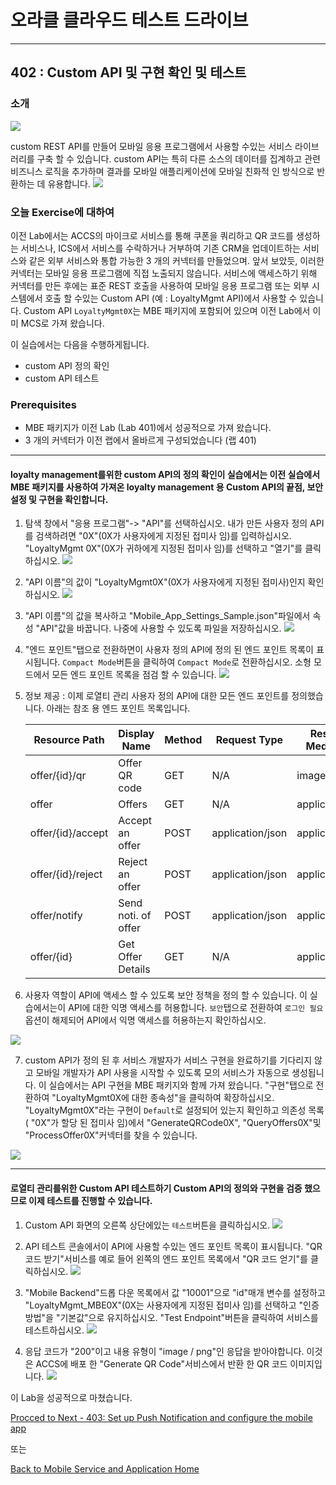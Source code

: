 # 오라클 클라우드 테스트 드라이브 #
-----
## 402 : Custom API 및 구현 확인 및 테스트 ##


### 소개 ###
![](../common/images/mobile/mcsgs_dt_003_customapi.png)


custom REST API를 만들어 모바일 응용 프로그램에서 사용할 수있는 서비스 라이브러리를 구축 할 수 있습니다. custom API는 특히 다른 소스의 데이터를 집계하고 관련 비즈니스 로직을 추가하며 결과를 모바일 애플리케이션에 모바일 친화적 인 방식으로 반환하는 데 유용합니다. 
![](../common/images/mobile/mcsgc_dt_004_api.png)


### 오늘 Exercise에 대하여 ###
이전 Lab에서는 ACCS의 마이크로 서비스를 통해 쿠폰을 쿼리하고 QR 코드를 생성하는 서비스나, ICS에서 서비스를 수락하거나 거부하여 기존 CRM을 업데이트하는 서비스와 같은 외부 서비스와 통합 가능한 3 개의 커넥터를 만들었으며. 앞서 보았듯, 이러한 커넥터는 모바일 응용 프로그램에 직접 노출되지 않습니다. 서비스에 액세스하기 위해 커넥터를 만든 후에는 표준 REST 호출을 사용하여 모바일 응용 프로그램 또는 외부 시스템에서 호출 할 수있는 Custom API (예 : LoyaltyMgmt API)에서 사용할 수 있습니다. Custom API `LoyaltyMgmt0X`는 MBE 패키지에 포함되어 있으며 이전 Lab에서 이미 MCS로 가져 왔습니다. 

이 실습에서는 다음을 수행하게됩니다. 
- custom API 정의 확인 
- custom API 테스트 

### Prerequisites ###

- MBE 패키지가 이전 Lab (Lab 401)에서 성공적으로 가져 왔습니다. 
- 3 개의 커넥터가 이전 랩에서 올바르게 구성되었습니다 (랩 401) 

----
#### loyalty management를위한 custom API의 정의 확인이 실습에서는 이전 실습에서 MBE 패키지를 사용하여 가져온 loyalty management 용 Custom API의 끝점, 보안 설정 및 구현을 확인합니다. 

1. 탐색 창에서 &quot;응용 프로그램&quot;-> &quot;API&quot;를 선택하십시오. 내가 만든 사용자 정의 API를 검색하려면 &quot;0X&quot;(0X가 사용자에게 지정된 접미사 임)를 입력하십시오. &quot;LoyaltyMgmt 0X&quot;(0X가 귀하에게 지정된 접미사 임)를 선택하고 &quot;열기&quot;를 클릭하십시오. 
![](../common/images/mobile/402-API_Navigate_and_Open.png)


2. &quot;API 이름&quot;의 값이 &quot;LoyaltyMgmt0X&quot;(0X가 사용자에게 지정된 접미사)인지 확인하십시오. 
![](../common/images/mobile/402-API_Verify_API_Name.png)


3. &quot;API 이름&quot;의 값을 복사하고 &quot;Mobile_App_Settings_Sample.json&quot;파일에서 속성 &quot;API&quot;값을 바꿉니다. 나중에 사용할 수 있도록 파일을 저장하십시오. 
![](../common/images/mobile/402-API_Copy_To_Json.png)


4. &quot;엔드 포인트&quot;탭으로 전환하면이 사용자 정의 API에 정의 된 엔드 포인트 목록이 표시됩니다. `Compact Mode`버튼을 클릭하여 `Compact Mode`로 전환하십시오. 소형 모드에서 모든 엔드 포인트 목록을 점검 할 수 있습니다. 
![](../common/images/mobile/402-API_Check_Endpoints.png)


5. 정보 제공 : 이제 로열티 관리 사용자 정의 API에 대한 모든 엔드 포인트를 정의했습니다. 아래는 참조 용 엔드 포인트 목록입니다. 

    | Resource Path     | Display Name          | Method | Request Type     | Response Media Type |
    | ----------------- | --------------------- | ------ | ---------------- | ------------------- |
    | offer/{id}/qr	    | Offer QR code         | GET    | N/A	        | image/png           |
    | offer	            | Offers	            | GET    | N/A	        | application/json    |
    | offer/{id}/accept | Accept an offer       | POST   | application/json | application/json    |
    | offer/{id}/reject | Reject an offer       | POST   | application/json | application/json    |
    | offer/notify      | Send noti. of offer   | POST   | application/json | application/json    |
    | offer/{id}        | Get Offer Details     | GET    | N/A	        | application/json    |
    
6. 사용자 역할이 API에 액세스 할 수 있도록 보안 정책을 정의 할 수 있습니다. 이 실습에서는이 API에 대한 익명 액세스를 허용합니다. `보안`탭으로 전환하여 `로그인 필요`옵션이 해제되어 API에서 익명 액세스를 허용하는지 확인하십시오. 

![](../common/images/mobile/402-API_Verify_Security.png) 

7. custom API가 정의 된 후 서비스 개발자가 서비스 구현을 완료하기를 기다리지 않고 모바일 개발자가 API 사용을 시작할 수 있도록 모의 서비스가 자동으로 생성됩니다. 이 실습에서는 API 구현을 MBE 패키지와 함께 가져 왔습니다. &quot;구현&quot;탭으로 전환하여 &quot;LoyaltyMgmt0X에 대한 종속성&quot;을 클릭하여 확장하십시오. &quot;LoyaltyMgmt0X&quot;라는 구현이 `Default`로 설정되어 있는지 확인하고 의존성 목록 ( &quot;0X&quot;가 할당 된 접미사 임)에서 &quot;GenerateQRCode0X&quot;, &quot;QueryOffers0X&quot;및 &quot;ProcessOffer0X&quot;커넥터를 찾을 수 있습니다. 

![](../common/images/mobile/402-API_Verify_Implementation.png)




----
#### 로열티 관리를위한 Custom API 테스트하기 Custom API의 정의와 구현을 검증 했으므로 이제 테스트를 진행할 수 있습니다. 

1. Custom API 화면의 오른쪽 상단에있는 `테스트`버튼을 클릭하십시오. 
![](../common/images/mobile/402-API_Open_Test.png)


2. API 테스트 콘솔에서이 API에 사용할 수있는 엔드 포인트 목록이 표시됩니다. &quot;QR 코드 받기&quot;서비스를 예로 들어 왼쪽의 엔드 포인트 목록에서 &quot;QR 코드 얻기&quot;를 클릭하십시오. 
![](../common/images/mobile/402-API_Test_Select_Endpoint.png)


3. &quot;Mobile Backend&quot;드롭 다운 목록에서 값 &quot;10001&quot;으로 &quot;id&quot;매개 변수를 설정하고 &quot;LoyaltyMgmt_MBE0X&quot;(0X는 사용자에게 지정된 접미사 임)를 선택하고 &quot;인증 방법&quot;을 &quot;기본값&quot;으로 유지하십시오. &quot;Test Endpoint&quot;버튼을 클릭하여 서비스를 테스트하십시오. 
![](../common/images/mobile/402-API_Test_Prepare_Request.png)


4. 응답 코드가 &quot;200&quot;이고 내용 유형이 &quot;image / png&quot;인 응답을 받아야합니다. 이것은 ACCS에 배포 한 &quot;Generate QR Code&quot;서비스에서 반환 한 QR 코드 이미지입니다. 
![](../common/images/mobile/402-API_Test_Result.png)



이 Lab을 성공적으로 마쳤습니다. 

[Procced to Next - 403: Set up Push Notification and configure the mobile app](403-MobileLab.md) 

또는 

[Back to Mobile Service and Application Home](README.md) 

